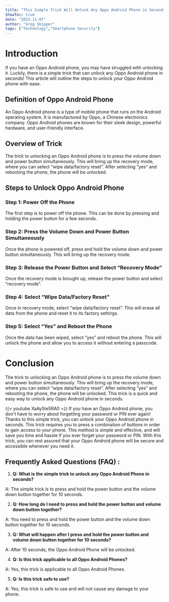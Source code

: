 ```yaml
---
title: "This Simple Trick Will Unlock Any Oppo Android Phone in Seconds!"
ShowToc: true 
date: "2022-11-07"
author: "Greg Skipper" 
tags: ["Technology","Smartphone Security"]
---
```

# Introduction
If you have an Oppo Android phone, you may have struggled with unlocking it. Luckily, there is a simple trick that can unlock any Oppo Android phone in seconds! This article will outline the steps to unlock your Oppo Android phone with ease. 

## Definition of Oppo Android Phone
An Oppo Android phone is a type of mobile phone that runs on the Android operating system. It is manufactured by Oppo, a Chinese electronics company. Oppo Android phones are known for their sleek design, powerful hardware, and user-friendly interface. 

## Overview of Trick
The trick to unlocking an Oppo Android phone is to press the volume down and power button simultaneously. This will bring up the recovery mode, where you can select “wipe data/factory reset”. After selecting “yes” and rebooting the phone, the phone will be unlocked. 

## Steps to Unlock Oppo Android Phone
### Step 1: Power Off the Phone
The first step is to power off the phone. This can be done by pressing and holding the power button for a few seconds. 

### Step 2: Press the Volume Down and Power Button Simultaneously
Once the phone is powered off, press and hold the volume down and power button simultaneously. This will bring up the recovery mode. 

### Step 3: Release the Power Button and Select “Recovery Mode”
Once the recovery mode is brought up, release the power button and select “recovery mode”. 

### Step 4: Select “Wipe Data/Factory Reset”
Once in recovery mode, select “wipe data/factory reset”. This will erase all data from the phone and reset it to its factory settings. 

### Step 5: Select “Yes” and Reboot the Phone
Once the data has been wiped, select “yes” and reboot the phone. This will unlock the phone and allow you to access it without entering a passcode. 

# Conclusion
The trick to unlocking an Oppo Android phone is to press the volume down and power button simultaneously. This will bring up the recovery mode, where you can select “wipe data/factory reset”. After selecting “yes” and rebooting the phone, the phone will be unlocked. This trick is a quick and easy way to unlock any Oppo Android phone in seconds.

{{< youtube XaAy5te5RA0 >}} 
If you have an Oppo Android phone, you don't have to worry about forgetting your password or PIN ever again! Thanks to this simple trick, you can unlock your Oppo Android phone in seconds. This trick requires you to press a combination of buttons in order to gain access to your phone. This method is simple and effective, and will save you time and hassle if you ever forget your password or PIN. With this trick, you can rest assured that your Oppo Android phone will be secure and accessible whenever you need it.

## Frequently Asked Questions (FAQ) :
1. **Q: What is the simple trick to unlock any Oppo Android Phone in seconds?**

A: The simple trick is to press and hold the power button and the volume down button together for 10 seconds.

2. **Q: How long do I need to press and hold the power button and volume down button together?**

A: You need to press and hold the power button and the volume down button together for 10 seconds.

3. **Q: What will happen after I press and hold the power button and volume down button together for 10 seconds?** 

A: After 10 seconds, the Oppo Android Phone will be unlocked.

4. **Q: Is this trick applicable to all Oppo Android Phones?**

A: Yes, this trick is applicable to all Oppo Android Phones.

5. **Q: Is this trick safe to use?**

A: Yes, this trick is safe to use and will not cause any damage to your phone.


